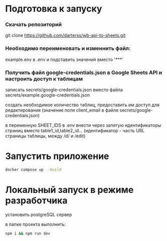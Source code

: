 # Подготовка к запуску

### Скачать репозиторий 

git clone https://github.com/darterss/wb-api-to-sheets.git

### Необходимо переименовать и изменнить файл:

example.env в .env и подставить значения вместо '***'

### Получить файл google-credentials.json в Google Sheets API и настроить доступ к таблицам

записать secrets/google-credentials.json вместо файла secrets/example.google-credentials.json

создать необходимое количество таблиц, предоставить им доступ для редактирования
(значение поля client_email в файле secrets/google-credentials.json)

в переменную SHEET_IDS в .env внести через запятую идентификаторы страниц вместо table1_id,table2_id...
(идентификатор - часть URL страницы таблицы, между /d/ и /edit)

# Запустить приложение

```bash
docker compose up --build
```








# Локальный запуск в режиме разработчика

установить postgreSQL сервер

в папке проекта выполнить:
```bash
npm i && npm run dev 
```
